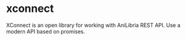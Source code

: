 # xconnect
XConnect is an open library for working with AniLibria REST API. Use a modern API based on promises.
